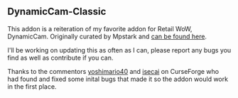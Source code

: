 ## DynamicCam-Classic

This addon is a reiteration of my favorite addon for Retail WoW, DynamicCam. Originally curated by Mpstark and [can be found here](https://github.com/Mpstark/DynamicCam).

I'll be working on updating this as often as I can, please report any bugs you find as well as contribute if you can.

Thanks to the commentors [yoshimario40](https://www.curseforge.com/members/yoshimario40/) and [isecai](https://www.curseforge.com/members/isecai/) on CurseForge who had found and fixed some inital bugs that made it so the addon would work in the first place.